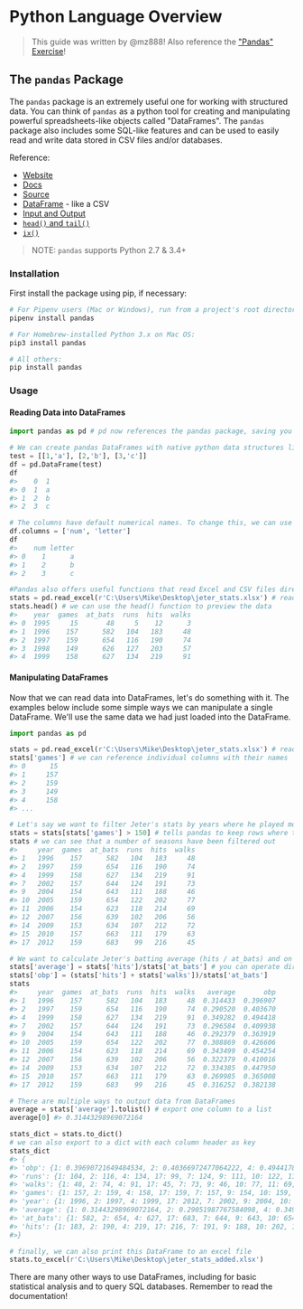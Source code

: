 # Python Language Overview

> This guide was written by @mz888! Also reference the ["Pandas" Exercise](/exercises/pandas-practice/exercise.md)!

## The `pandas` Package

The `pandas` package is an extremely useful one for working with structured data. You can think of `pandas` as a python tool for creating and manipulating powerful spreadsheets-like objects called "DataFrames". The `pandas` package also includes some SQL-like features and can be used to easily read and write data stored in CSV files and/or databases.

Reference:

  + [Website](http://pandas.pydata.org/)
  + [Docs](http://pandas.pydata.org/pandas-docs/stable/)
  + [Source](https://github.com/pandas-dev/pandas)
  + [DataFrame](https://pandas.pydata.org/pandas-docs/stable/generated/pandas.DataFrame.html) - like a CSV
  + [Input and Output](http://pandas.pydata.org/pandas-docs/stable/api.html#input-output)
  + [`head()` and `tail()`](http://pandas.pydata.org/pandas-docs/stable/basics.html#head-and-tail)
  + [`ix()`](https://pandas.pydata.org/pandas-docs/stable/generated/pandas.DataFrame.ix.html)

> NOTE: `pandas` supports Python 2.7 & 3.4+

### Installation

First install the package using pip, if necessary:

```sh
# For Pipenv users (Mac or Windows), run from a project's root directory:
pipenv install pandas

# For Homebrew-installed Python 3.x on Mac OS:
pip3 install pandas

# All others:
pip install pandas
```

### Usage

#### Reading Data into DataFrames

```py
import pandas as pd # pd now references the pandas package, saving you some typing

# We can create pandas DataFrames with native python data structures like lists and dictionaries
test = [[1,'a'], [2,'b'], [3,'c']]
df = pd.DataFrame(test)
df
#>    0  1
#> 0  1  a
#> 1  2  b
#> 2  3  c

# The columns have default numerical names. To change this, we can use the following:
df.columns = ['num', 'letter']
df
#>    num letter
#> 0    1      a
#> 1    2      b
#> 2    3      c

#Pandas also offers useful functions that read Excel and CSV files directly into DataFrames, complete with column headings
stats = pd.read_excel(r'C:\Users\Mike\Desktop\jeter_stats.xlsx') # read a pre-saved file called 'jeter_stats' - you can use your own or see the "Pandas" Exercise to follow along!
stats.head() # we can use the head() function to preview the data
#>    year  games  at_bats  runs  hits  walks
#> 0  1995     15       48     5    12      3
#> 1  1996    157      582   104   183     48
#> 2  1997    159      654   116   190     74
#> 3  1998    149      626   127   203     57
#> 4  1999    158      627   134   219     91
```

#### Manipulating DataFrames

Now that we can read data into DataFrames, let's do something with it. The examples below include some simple ways we can manipulate a single DataFrame. We'll use the same data we had just loaded into the DataFrame.

```py
import pandas as pd

stats = pd.read_excel(r'C:\Users\Mike\Desktop\jeter_stats.xlsx') # read a pre-saved file called 'jeter_stats' - you can use your own or see the "Pandas" Exercise to follow along!
stats['games'] # we can reference individual columns with their names
#> 0      15
#> 1     157
#> 2     159
#> 3     149
#> 4     158
#> ...

# Let's say we want to filter Jeter's stats by years where he played more than 150 games
stats = stats[stats['games'] > 150] # tells pandas to keep rows where the evaluation is True
stats # we can see that a number of seasons have been filtered out
#>     year  games  at_bats  runs  hits  walks
#> 1   1996    157      582   104   183     48
#> 2   1997    159      654   116   190     74
#> 4   1999    158      627   134   219     91
#> 7   2002    157      644   124   191     73
#> 9   2004    154      643   111   188     46
#> 10  2005    159      654   122   202     77
#> 11  2006    154      623   118   214     69
#> 12  2007    156      639   102   206     56
#> 14  2009    153      634   107   212     72
#> 15  2010    157      663   111   179     63
#> 17  2012    159      683    99   216     45

# We want to calculate Jeter's batting average (hits / at_bats) and on base % ([hits + walks] / at_bats) for these seasons. This is very easily done with pandas
stats['average'] = stats['hits']/stats['at_bats'] # you can operate directly on the DataFrame columns to create a new column
stats['obp'] = (stats['hits'] + stats['walks'])/stats['at_bats']
stats
#>     year  games  at_bats  runs  hits  walks   average       obp
#> 1   1996    157      582   104   183     48  0.314433  0.396907
#> 2   1997    159      654   116   190     74  0.290520  0.403670
#> 4   1999    158      627   134   219     91  0.349282  0.494418
#> 7   2002    157      644   124   191     73  0.296584  0.409938
#> 9   2004    154      643   111   188     46  0.292379  0.363919
#> 10  2005    159      654   122   202     77  0.308869  0.426606
#> 11  2006    154      623   118   214     69  0.343499  0.454254
#> 12  2007    156      639   102   206     56  0.322379  0.410016
#> 14  2009    153      634   107   212     72  0.334385  0.447950
#> 15  2010    157      663   111   179     63  0.269985  0.365008
#> 17  2012    159      683    99   216     45  0.316252  0.382138

# There are multiple ways to output data from DataFrames
average = stats['average'].tolist() # export one column to a list
average[0] #> 0.31443298969072164

stats_dict = stats.to_dict()
# we can also export to a dict with each column header as key
stats_dict
#> {
#> 'obp': {1: 0.39690721649484534, 2: 0.40366972477064222, 4: 0.49441786283891548, 17: 0.38213762811127377, 7: 0.409937888 19875776, 9: 0.36391912908242613, 10: 0.42660550458715596, 11: 0.45425361155698235, 12: 0.41001564945226915, 14: 0.44794 952681388012, 15: 0.36500754147812969},
#> 'runs': {1: 104, 2: 116, 4: 134, 17: 99, 7: 124, 9: 111, 10: 122, 11: 118, 12: 102, 14: 107, 15: 111},
#> 'walks': {1: 48, 2: 74, 4: 91, 17: 45, 7: 73, 9: 46, 10: 77, 11: 69, 12: 56, 14: 72, 15: 63},
#> 'games': {1: 157, 2: 159, 4: 158, 17: 159, 7: 157, 9: 154, 10: 159, 11: 154, 12: 156, 14: 153, 15: 157},
#> 'year': {1: 1996, 2: 1997, 4: 1999, 17: 2012, 7: 2002, 9: 2004, 10: 2005, 11: 2006, 12: 2007, 14: 2009, 15: 2010},
#> 'average': {1: 0.31443298969072164, 2: 0.29051987767584098, 4: 0.34928229665071769, 17: 0.31625183016105418, 7: 0.296583850931677, 9: 0.29237947122861585, 10: 0.30886850152905199, 11: 0.3434991974317817, 12: 0.32237871674491392, 14: 0.33438485804416401, 15: 0.26998491704374056},
#> 'at_bats': {1: 582, 2: 654, 4: 627, 17: 683, 7: 644, 9: 643, 10: 654, 11: 623, 12: 639, 14: 634, 15: 663},
#> 'hits': {1: 183, 2: 190, 4: 219, 17: 216, 7: 191, 9: 188, 10: 202, 11: 214, 12: 206, 14: 212, 15: 179}
#>}

# finally, we can also print this DataFrame to an excel file
stats.to_excel(r'C:\Users\Mike\Desktop\jeter_stats_added.xlsx')
```

There are many other ways to use DataFrames, including for basic statistical analysis and to query SQL databases. Remember to read the documentation!
